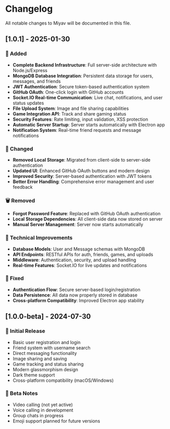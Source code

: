# Changelog

All notable changes to Miyav will be documented in this file.

## [1.0.1] - 2025-01-30

### 🚀 Added
- **Complete Backend Infrastructure**: Full server-side architecture with Node.js/Express
- **MongoDB Database Integration**: Persistent data storage for users, messages, and friends
- **JWT Authentication**: Secure token-based authentication system
- **GitHub OAuth**: One-click login with GitHub accounts
- **Socket.IO Real-time Communication**: Live chat, notifications, and user status updates
- **File Upload System**: Image and file sharing capabilities
- **Game Integration API**: Track and share gaming status
- **Security Features**: Rate limiting, input validation, XSS protection
- **Automatic Server Startup**: Server starts automatically with Electron app
- **Notification System**: Real-time friend requests and message notifications

### 🔄 Changed
- **Removed Local Storage**: Migrated from client-side to server-side authentication
- **Updated UI**: Enhanced GitHub OAuth buttons and modern design
- **Improved Security**: Server-based authentication with JWT tokens
- **Better Error Handling**: Comprehensive error management and user feedback

### 🗑️ Removed
- **Forgot Password Feature**: Replaced with GitHub OAuth authentication
- **Local Storage Dependencies**: All client-side data now stored on server
- **Manual Server Management**: Server now starts automatically

### 🔧 Technical Improvements
- **Database Models**: User and Message schemas with MongoDB
- **API Endpoints**: RESTful APIs for auth, friends, games, and uploads
- **Middleware**: Authentication, security, and upload handling
- **Real-time Features**: Socket.IO for live updates and notifications

### 🐛 Fixed
- **Authentication Flow**: Secure server-based login/registration
- **Data Persistence**: All data now properly stored in database
- **Cross-platform Compatibility**: Improved Electron app stability

## [1.0.0-beta] - 2024-07-30

### 🎯 Initial Release
- Basic user registration and login
- Friend system with username search
- Direct messaging functionality
- Image sharing and saving
- Game tracking and status sharing
- Modern glassmorphism design
- Dark theme support
- Cross-platform compatibility (macOS/Windows)

### 📝 Beta Notes
- Video calling (not yet active)
- Voice calling in development
- Group chats in progress
- Emoji support planned for future versions 
